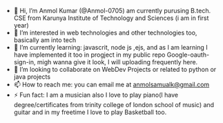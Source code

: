 - 👋 Hi, I’m Anmol Kumar (@Anmol-0705) am currently purusing B.tech. CSE from Karunya Institute of Technology and Sciences (i am in first year)
- 👀 I’m interested in web technologies and other technologies too, basically am into tech 
- 🌱 I’m currently learning: javascrit, node js ,ejs, and as I am learning I have implemented it too in progject in my public repo Google-oauth-sign-in, migh wanna give it look, I will uploading frequently here.
- 💞️ I’m looking to collaborate on WebDev Projects or related to python or java projects 
- 📫 How to reach me: you can email me at anmolsamualk@gmail.com
- ⚡ Fun fact: I am a musician also I love to play piano(I have degree/certificates from trinity college of london school of music) and guitar and in my freetime I love to play Basketball too. 

<!---
Anmol-0705/Anmol-0705 is a ✨ special ✨ repository because its `README.md` (this file) appears on your GitHub profile.
You can click the Preview link to take a look at your changes.
--->
